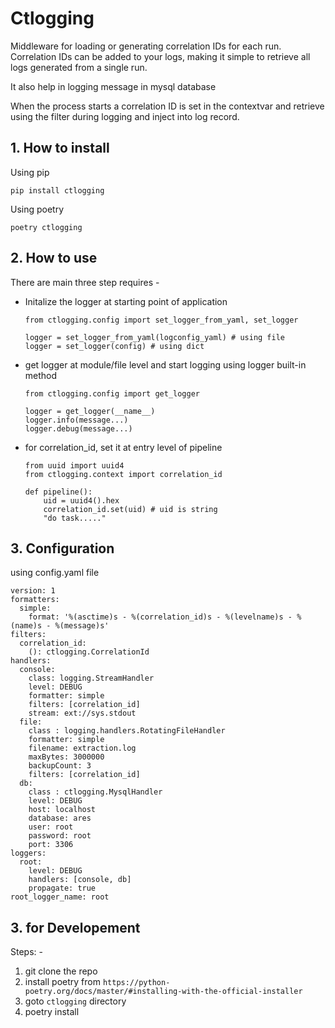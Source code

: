 # Ctlogging

Middleware for loading or generating correlation IDs for each run. Correlation IDs can be added to your logs, making it simple to retrieve all logs generated from a single run.

It also help in logging message in mysql database

When the process starts a correlation ID is set in the contextvar and retrieve using the filter during logging and inject into log record.


## 1. How to install

Using pip
 
`pip install ctlogging`

Using poetry
 
`poetry ctlogging`


## 2. How to use
There are main three step requires -

* Initalize the logger at starting point of application 
  ```
  from ctlogging.config import set_logger_from_yaml, set_logger

  logger = set_logger_from_yaml(logconfig_yaml) # using file
  logger = set_logger(config) # using dict
  ```  

* get logger at module/file level and start logging using logger built-in method
  ```
  from ctlogging.config import get_logger

  logger = get_logger(__name__)
  logger.info(message...)
  logger.debug(message...)
  ```

* for correlation_id, set it at entry level of pipeline 
  ```
  from uuid import uuid4
  from ctlogging.context import correlation_id

  def pipeline():
      uid = uuid4().hex
      correlation_id.set(uid) # uid is string
      "do task....."
  ```

## 3. Configuration
using config.yaml file
```
version: 1
formatters:
  simple:
    format: '%(asctime)s - %(correlation_id)s - %(levelname)s - %(name)s - %(message)s'
filters:
  correlation_id:
    (): ctlogging.CorrelationId
handlers:
  console:
    class: logging.StreamHandler
    level: DEBUG
    formatter: simple
    filters: [correlation_id]
    stream: ext://sys.stdout
  file:
    class : logging.handlers.RotatingFileHandler
    formatter: simple
    filename: extraction.log
    maxBytes: 3000000
    backupCount: 3
    filters: [correlation_id]
  db:
    class : ctlogging.MysqlHandler
    level: DEBUG
    host: localhost
    database: ares
    user: root
    password: root
    port: 3306
loggers:
  root:
    level: DEBUG
    handlers: [console, db]
    propagate: true
root_logger_name: root
```

## 3. for Developement
Steps: -
1. git clone the repo
2. install poetry from `https://python-poetry.org/docs/master/#installing-with-the-official-installer`
3. goto `ctlogging` directory
4. poetry install






